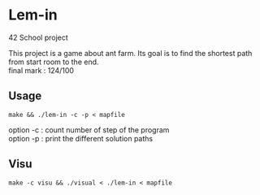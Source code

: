 # Lem-in  
42 School project

This project is a game about ant farm. Its goal is to find the shortest path from start room to the end.  
final mark : 124/100   
## Usage
```
make && ./lem-in -c -p < mapfile
```
option -c : count number of step of the program  
option -p : print the different solution paths

## Visu
```
make -c visu && ./visual < ./lem-in < mapfile
```
